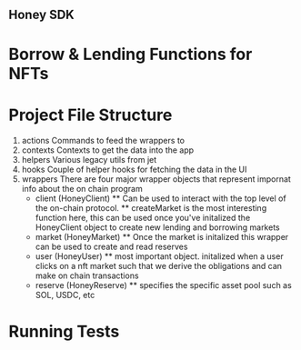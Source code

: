 ## Honey SDK
# Borrow & Lending Functions for NFTs

# Project File Structure
1. actions
    Commands to feed the wrappers to
2. contexts
    Contexts to get the data into the app
3. helpers
    Various legacy utils from jet
4. hooks
    Couple of helper hooks for fetching the data in the UI
5. wrappers
    There are four major wrapper objects that represent impornat info about the on chain program
    * client (HoneyClient)
        ** Can be used to interact with the top level of the on-chain protocol.
        ** createMarket is the most interesting function here, this can be used once you've initalized the HoneyClient object to create new 
        lending and borrowing markets
    * market (HoneyMarket)
        ** Once the market is initalized this wrapper can be used to create and read reserves
    * user (HoneyUser)
        ** most important object. initalized when a user clicks on a nft market such that we derive the obligations and 
        can make on chain transactions
    * reserve (HoneyReserve)
        ** specifies the specific asset pool such as SOL, USDC, etc

# Running Tests
